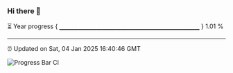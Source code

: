 ### Hi there 👋

⏳ Year progress { ▁▁▁▁▁▁▁▁▁▁▁▁▁▁▁▁▁▁▁▁▁▁▁▁▁▁▁▁▁▁ } 1.01 %

---

⏰ Updated on Sat, 04 Jan 2025 16:40:46 GMT

![Progress Bar CI](https://github.com/IshwaranRudhara/GIT-ACTION/workflows/Progress%20Bar%20CI/badge.svg)
